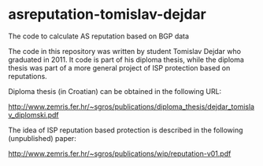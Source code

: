 asreputation-tomislav-dejdar
============================

The code to calculate AS reputation based on BGP data

The code in this repository was written by student Tomislav Dejdar
who graduated in 2011. It code is part of his diploma thesis, while
the diploma thesis was part of a more general project of ISP
protection based on reputations.

Diploma thesis (in Croatian) can be obtained in the following URL:

http://www.zemris.fer.hr/~sgros/publications/diploma_thesis/dejdar_tomislav_diplomski.pdf

The idea of ISP reputation based protection is described in the
following (unpublished) paper:

http://www.zemris.fer.hr/~sgros/publications/wip/reputation-v01.pdf

